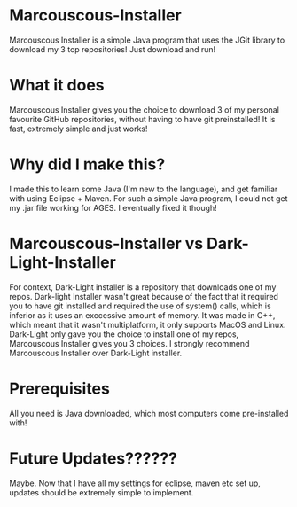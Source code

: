 # Marcouscous-Installer
Marcouscous Installer is a simple Java program that uses the JGit library to download my 3 top repositories! Just download and run!

# What it does

Marcouscous Installer gives you the choice to download 3 of my personal favourite GitHub repositories, without having to have git preinstalled! It is fast, extremely simple and just works!

# Why did I make this?
I made this to learn some Java (I'm new to the language), and get familiar with using Eclipse + Maven. For such a simple Java program, I could not get my .jar file working for AGES. I eventually fixed it though!

# Marcouscous-Installer vs Dark-Light-Installer

For context, Dark-Light installer is a repository that downloads one of my repos. Dark-light Installer wasn't great because of the fact that it required you to have git installed and required the use of system() calls, which is inferior as it uses an exccessive amount of memory. It was made in C++, which meant that it wasn't multiplatform, it only supports MacOS and Linux.
Dark-Light only gave you the choice to install one of my repos, Marcouscous Installer gives you 3 choices. I strongly recommend Marcouscous Installer over Dark-Light installer.

# Prerequisites

All you need is Java downloaded, which most computers come pre-installed with!


# Future Updates??????
Maybe. Now that I have all my settings for eclipse, maven etc set up, updates should be extremely simple to implement.
